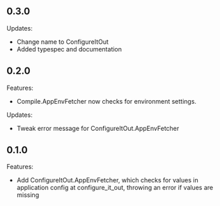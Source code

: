 ## 0.3.0

Updates:

- Change name to ConfigureItOut
- Added typespec and documentation

## 0.2.0

Features:

- Compile.AppEnvFetcher now checks for environment settings.

Updates:

- Tweak error message for ConfigureItOut.AppEnvFetcher

## 0.1.0

Features:

- Add ConfigureItOut.AppEnvFetcher, which checks for values in application config at configure_it_out, throwing an error if values are missing
